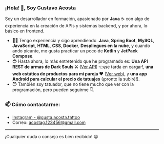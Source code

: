 
### ¡Hola! 👋, Soy Gustavo Acosta

Soy un desarrollador en formación, apasionado por **Java** ☕ con algo de experiencia en la creación de APIs y sistemas backend, y por ahora, lo básico en frontend.

- 👨‍💻 Tengo experiencia y sigo aprendiendo:
  **Java**, **Spring Boot**, **MySQL**, **JavaScript**, **HTML**, **CSS**, **Docker**, **Despliegues en la nube**, y cuando ando picante, me gusta practicar un poco de **Kotlin** y **JetPack Compose**.
- 😎 Hasta ahora, lo más entretenido que he programado es:
   **Una API REST de armas de Dark Souls ⚔** ([Ver API](https://souls-armory-api.onrender.com)) 👈¡se tarda en cargar!,
   **una web estática de productos para mi pareja ❤** ([Ver web](https://catalogo-nitch-arneses.netlify.app/)),
   y **una app Android para calcular el precio de tatuajes** (¡pronto la subiré!).
- 😈 También soy tatuador, que no tiene mucho que ver con la programación, pero pueden seguirme 👇.

### 📫 Cómo contactarme:

- [Instagram - @gusta.acosta.tattoo](https://instagram.com/gusta.acosta.tattoo/)
- Correo: acostag.123456@gmail.com

---

¡Cualquier duda o consejo es bien recibido! 😁

<!--
**GustaAltF4/GustaAltF4** is a ✨ _special_ ✨ repository because its `README.md` (this file) appears on your GitHub profile.

Here are some ideas to get you started:

- 🔭 I’m currently working on ...
- 🌱 I’m currently learning ...
- 👯 I’m looking to collaborate on ...
- 🤔 I’m looking for help with ...
- 💬 Ask me about ...
- 📫 How to reach me: ...
- 😄 Pronouns: ...
- ⚡ Fun fact: ...
-->
